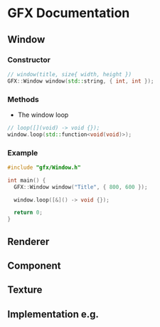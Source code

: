 # GFX Documentation

## Window

### Constructor

```cpp
// window(title, size{ width, height })
GFX::Window window(std::string, { int, int });
```

### Methods

- The window loop

```cpp
// loop([](void) -> void {});
window.loop(std::function<void(void)>);
```

### Example

```cpp
#include "gfx/Window.h"

int main() {
  GFX::Window window("Title", { 800, 600 });

  window.loop([&]() -> void {});

  return 0;
}
```

## Renderer

## Component

## Texture

## Implementation e.g.
